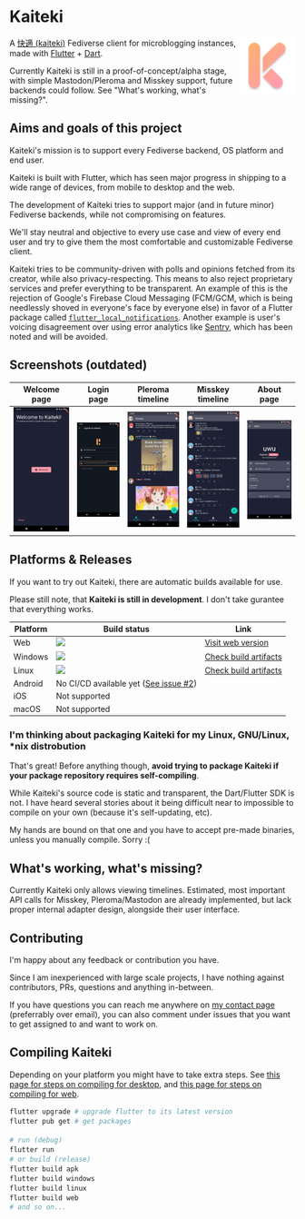 # Kaiteki

<img align="right" src="assets/icons/windows/kaiteki.png" width=100>

A [快適 (kaiteki)](http://takoboto.jp/?w=1200120) Fediverse client for microblogging instances, made with [Flutter](https://flutter.dev/) + [Dart](https://dart.dev/).

Currently Kaiteki is still in a proof-of-concept/alpha stage, with simple Mastodon/Pleroma and Misskey support, future backends could follow. See "What's working, what's missing?".

## Aims and goals of this project

Kaiteki's mission is to support every Fediverse backend, OS platform and end user.

Kaiteki is built with Flutter, which has seen major progress in shipping to a wide range of devices, from mobile to desktop and the web.

The development of Kaiteki tries to support major (and in future minor) Fediverse backends, while not compromising on features.

We'll stay neutral and objective to every use case and view of every end user and try to give them the most comfortable and customizable Fediverse client.

Kaiteki tries to be community-driven with polls and opinions fetched from its creator, while also privacy-respecting. This means to also reject proprietary services and prefer everything to be transparent. An example of this is the rejection of Google's Firebase Cloud Messaging (FCM/GCM, which is being needlessly shoved in everyone's face by everyone else) in favor of a Flutter package called [`flutter_local_notifications`](https://pub.dev/packages/flutter_local_notifications). Another example is user's voicing disagreement over using error analytics like [Sentry](http://sentry.io/), which has been noted and will be avoided.

## Screenshots (outdated)

| Welcome page | Login page | Pleroma timeline | Misskey timeline | About page |
| - | - | - | - | - |
| ![](assets/screenshots/welcome.jpg) | ![](assets/screenshots/login.jpg) | ![](assets/screenshots/pleroma-feed.jpg) | ![](assets/screenshots/misskey-feed.jpg) | ![](assets/screenshots/about.jpg) |

## Platforms & Releases

If you want to try out Kaiteki, there are automatic builds available for use.

Please still note, that **Kaiteki is still in development**. I don't take gurantee that everything works.

| Platform | Build status | Link |
| -------- | ------------ | ---- |
| Web      | ![](https://img.shields.io/github/workflow/status/Craftplacer/kaiteki/Web) | [Visit web version](https://craftplacer.github.io/kaiteki/) |
| Windows  | ![](https://img.shields.io/github/workflow/status/Craftplacer/kaiteki/Windows) | [Check build artifacts](https://github.com/Craftplacer/kaiteki/actions/workflows/windows.yml) |
| Linux    | ![](https://img.shields.io/github/workflow/status/Craftplacer/kaiteki/Linux) | [Check build artifacts](https://github.com/Craftplacer/kaiteki/actions/workflows/linux.yml) |
| Android  | No CI/CD available yet ([See issue #2](https://github.com/Craftplacer/kaiteki/issues/2)) |
| iOS      | Not supported | |
| macOS    | Not supported | |

### I'm thinking about packaging Kaiteki for my Linux, GNU/Linux, *nix distrobution

That's great! Before anything though, **avoid trying to package Kaiteki if your package repository requires self-compiling**.

While Kaiteki's source code is static and transparent, the Dart/Flutter SDK is not. I have heard several stories about it being difficult near to impossible to compile on your own (because it's self-updating, etc).

My hands are bound on that one and you have to accept pre-made binaries, unless you manually compile. Sorry :(

## What's working, what's missing?

Currently Kaiteki only allows viewing timelines. Estimated, most important API calls for Misskey, Pleroma/Mastodon are already implemented, but lack proper internal adapter design, alongside their user interface.

## Contributing

I'm happy about any feedback or contribution you have.

Since I am inexperienced with large scale projects, I have nothing against contributors, PRs, questions and anything in-between.

If you have questions you can reach me anywhere on [my contact page](https://craftplacer.github.io/about) (preferrably over email), you can also comment under issues that you want to get assigned to and want to work on.


## Compiling Kaiteki

Depending on your platform you might have to take extra steps.
See [this page for steps on compiling for desktop](https://flutter.dev/desktop#requirements), and [this page for steps on compiling for web](https://flutter.dev/docs/get-started/web).

```sh
flutter upgrade # upgrade flutter to its latest version
flutter pub get # get packages

# run (debug)
flutter run
# or build (release)
flutter build apk
flutter build windows
flutter build linux
flutter build web
# and so on...
```
